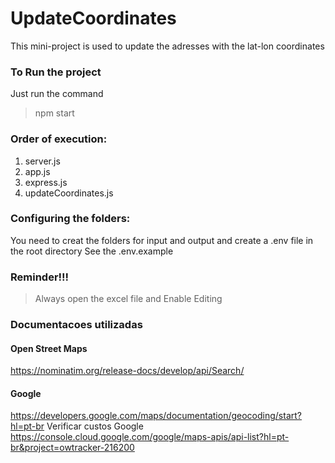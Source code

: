 # UpdateCoordinates

This mini-project is used to update the adresses with the lat-lon coordinates

### To Run the project

Just run the command

> npm start

### Order of execution:

1. server.js
2. app.js
3. express.js
4. updateCoordinates.js

### Configuring the folders:

You need to creat the folders for input and output and create a .env file in the root directory
See the .env.example

### Reminder!!!

> Always open the excel file and Enable Editing

### Documentacoes utilizadas

#### Open Street Maps

https://nominatim.org/release-docs/develop/api/Search/

#### Google

https://developers.google.com/maps/documentation/geocoding/start?hl=pt-br
Verificar custos Google
https://console.cloud.google.com/google/maps-apis/api-list?hl=pt-br&project=owtracker-216200
